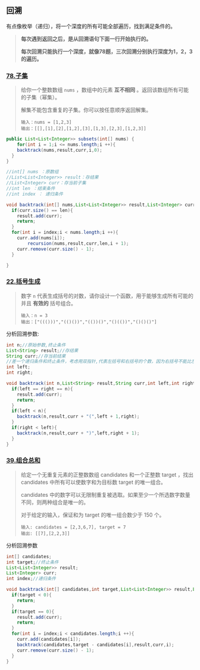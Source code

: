 ## 回溯

有点像枚举（递归），将一个深度的所有可能全部遍历，找到满足条件的。

> **每次遇到返回之后，是从回溯语句下面一行开始执行的。**
>
> **每次回溯只能执行一个深度，就像78题，三次回溯分别执行深度为1，2，3的遍历。**

### [78.子集](https://leetcode-cn.com/problems/subsets/)

> 给你一个整数数组 `nums` ，数组中的元素 **互不相同** 。返回该数组所有可能的子集（幂集）。
>
> 解集不能包含重复的子集。你可以按任意顺序返回解集。
>
> ```block
> 输入：nums = [1,2,3]
> 输出：[[],[1],[2],[1,2],[3],[1,3],[2,3],[1,2,3]]
> ```

```java
public List<List<Integer>> subsets(int[] nums) {
	for(int i = 1;i <= nums.length;i ++){
    backtrack(nums,result,curr,i,0);
  }
}

//int[] nums ：原数组
//List<List<Integer>> result：存结果
//List<Integer> curr：存当前子集
//int len ：结束条件
//int index ： 递归条件

void backtrack(int[] nums,List<List<Integer>> result,List<Integer> curr,int len,int index){
  if(curr.size() == len){
    result.add(curr);
    return;
  }
  for(int i = index;i < nums.length;i ++){
    curr.add(nums[i]);
		recursion(nums,result,curr,len,i + 1);
    curr.remove(curr.size() - 1);
  }

}
```

### [22.括号生成](https://leetcode-cn.com/problems/generate-parentheses/)

> 数字 `n` 代表生成括号的对数，请你设计一个函数，用于能够生成所有可能的并且 **有效的** 括号组合。
>
> ```block
> 输入：n = 3
> 输出：["((()))","(()())","(())()","()(())","()()()"]
> ```

分析回溯参数:

```java
int n;//原始参数,终止条件
List<String> result;//存结果
String curr;//存当前结果
//差一个递归条件和终止条件，考虑用双指针,代表左括号和右括号的个数，因为右括号不能比左括号多
int left;
int right;
```

```java
void backtrack(int n,List<String> result,String curr,int left,int right){
  if(left == right == n){
    result.add(curr);
    return;
  }
  if(left < n){
    backtrack(n,result,curr + "(",left + 1,right);
  }
  if(right < left){
    backtrack(n,result,curr + ")",left,right + 1);
  }
}
```

### [39.组合总和](https://leetcode-cn.com/problems/combination-sum/)

> 给定一个无重复元素的正整数数组 candidates 和一个正整数 target ，找出 candidates 中所有可以使数字和为目标数 target 的唯一组合。
>
> candidates 中的数字可以无限制重复被选取。如果至少一个所选数字数量不同，则两种组合是唯一的。 
>
> 对于给定的输入，保证和为 target 的唯一组合数少于 150 个。
>
> ```block
> 输入: candidates = [2,3,6,7], target = 7
> 输出: [[7],[2,2,3]]
> ```

分析回溯参数

```java
int[] candidates;
int target;//终止条件
List<List<Integer>> result;
List<Integer> curr;
int index;//递归条件
```

```java
void backtrack(int[] candidates,int target,List<List<Integer>> result,List<Integer> curr,int index){
  if(target < 0){
    return;
  }
  if(target == 0){
    result.add(curr);
    return;
  }
  for(int i = index;i < candidates.length;i ++){
    curr.add(candidates[i]);
    backtrack(candidates,target - candidates[i],result,curr,i);
    curr.remove(curr.size() - 1);
  }
}
```

